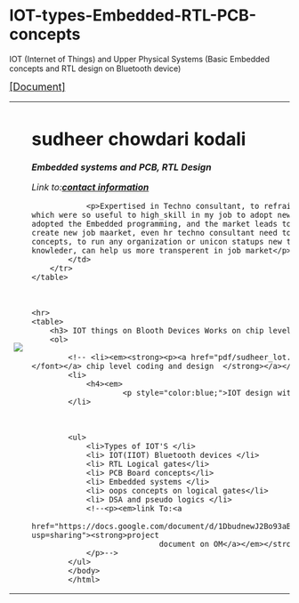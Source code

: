 # IOT-types-Embedded-RTL-PCB-concepts
IOT (Internet of Things) and Upper Physical Systems (Basic Embedded concepts and RTL design on Bluetooth device)

<!DOCTYPE html>
<html>
 
<head>
    <meta charset="utm-8">
    <title> <h3>IOT with Embedded RTL Design</title></h3> </title>
</head>

<body>
    <table cellspacing="20">
        <tr>
            <td><img src="sun.jpg"></td>
            <a href="pdf/sudheer_lot.pdf"><font size="4">[Document]</font></a>
            <td>
                <h1>sudheer chowdari kodali</h1>
                <p><em><strong> Embedded systems and PCB, RTL Design <!--<a
                                href="https://www.linkedin.com/in/sudheer-chowdari-kodali-04175a12a?lipi=urn%3Ali%3Apage%3Ad_flagship3_profile_view_base_contact_details%3Bc57RwNHZTJunxD87o1ZD8g%3D%3D">Functional
                                Consultant</a>--></strong></em></p>
                <p><em>Link to:<a href="contact information.html"><strong>contact information</a></em></strong></p>
                    
                <p>Expertised in Techno consultant, to refrain my self to adopt new tools, which were so useful to high_skill in my job to adopt new concepts is the main reason I had adopted the Embedded programming, and the market leads to product and service base merge to create new job maarket, even hr techno consultant need to have some advanced idea on concepts, to run any organization or unicon statups new to learn product bases domain knowleder, can help us more transperent in job market</p>
            </td>
        </tr>
    </table>



    <hr>
    <table>
        <h3> IOT things on Blooth Devices Works on chip level </h3> <!--heading from 1 to 6-->
        <ol>

            <!-- <li><em><strong><p><a href="pdf/sudheer_lot.pdf"><font size="4">[Document]</font></a> chip level coding and design  </strong></a></em></p></li>-->
            <li>
                <h4><em>
                        <p style="color:blue;">IOT design with Embedded design  </h4></em>
            </li>



            <ul>
                <li>Types of IOT'S </li>
                <li> IOT(IIOT) Bluetooth devices </li>
                <li> RTL Logical gates</li>
                <li> PCB Board concepts</li>
                <li> Embedded systems </li>
                <li> oops concepts on logical gates</li>
                <li> DSA and pseudo logics </li>
                <!--<p><em>link To:<a
                            href="https://docs.google.com/document/d/1DbudnewJ2Bo93aBb40fmdq59P5glkT9JUJCJM4F57ag/edit?usp=sharing"><strong>project
                                document on OM</a></em></strong>
                </p>-->
            </ul>
            </body>
            </html>


          

